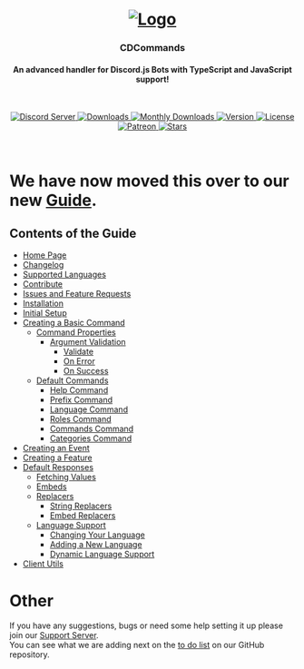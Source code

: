 <!-- Logo -->
<h1 align="center">
  <a href="https://discord.gg/jUNbV5u" target="_blank">
    <img src="./images/cdcommands.png" alt="Logo">
  </a>
</h1>

<!-- Title -->
<div align="center">
  <h3>CDCommands</h3>
  <h4>An advanced handler for Discord.js Bots with TypeScript and JavaScript support!</h4>
</div>

<br>

<!-- Badges -->
<p align="center">
  <a href="https://discord.gg/jUNbV5u" target="_blank">
    <img src="https://img.shields.io/discord/769710808435261490.svg?logo=discord" alt="Discord Server">
  </a>
  <a href="https://www.npmjs.com/package/cdcommands" target="_blank">
    <img src="https://img.shields.io/npm/dt/cdcommands.svg?logo=npm" alt="Downloads">
  </a>
  <a href="https://www.npmjs.com/package/cdcommands" target="_blank">
    <img src="https://img.shields.io/npm/dm/cdcommands.svg?logo=npm" alt="Monthly Downloads">
  </a>
  <a href="https://www.npmjs.com/package/cdcommands" target="_blank">
    <img src="https://img.shields.io/npm/v/cdcommands.svg?style=color=blue&logo=npm" alt="Version">
  </a>
  <a href="https://github.com/CreativeDevelopments/CDCommands/blob/main/LICENSE" target="_blank">
    <img src="https://img.shields.io/badge/license-Apache%202-blue.svg?logo=apache" alt="License">
  </a>
  <a href="https://patreon.com/_CreativeDevelopments" target="_blank">
    <img src="https://img.shields.io/badge/Patreon-__CreativeDevelopments-blue.svg?logo=patreon" alt="Patreon">
  </a>
  <a href="https://github.com/CreativeDevelopments/CDCommands" target="_blank">
    <img src="https://img.shields.io/github/stars/CreativeDevelopments/CDCommands?style=social&logo=github" alt="Stars">
  </a>
</p>

<br>

# We have now moved this over to our new [Guide](https://docs.creativedevelopments.org/cdcommands).

## Contents of the Guide

- [Home Page](https://docs.creativedevelopments.org/cdcommands/)
- [Changelog](https://docs.creativedevelopments.org/cdcommands/development/changelog)
- [Supported Languages](https://docs.creativedevelopments.org/cdcommands/development/supported-languages)
- [Contribute](https://docs.creativedevelopments.org/cdcommands/development/contribute)
- [Issues and Feature Requests](https://docs.creativedevelopments.org/cdcommands/development/issues-and-features-requests)
- [Installation](https://docs.creativedevelopments.org/cdcommands/getting-started/installation)
- [Initial Setup](https://docs.creativedevelopments.org/cdcommands/getting-started/initial-setup)
- [Creating a Basic Command](https://docs.creativedevelopments.org/cdcommands/creating-a-basic-command/command-properties)
  - [Command Properties](https://docs.creativedevelopments.org/cdcommands/creating-a-basic-command/command-properties)
    - [Argument Validation](https://docs.creativedevelopments.org/cdcommands/creating-a-basic-command/argument-validation)
      - [Validate](https://docs.creativedevelopments.org/cdcommands/creating-a-basic-command/argument-validation/the-validate-function)
      - [On Error](https://docs.creativedevelopments.org/cdcommands/creating-a-basic-command/argument-validation/the-on-error-function)
      - [On Success](https://docs.creativedevelopments.org/cdcommands/creating-a-basic-command/argument-validation/the-on-success-function)
  - [Default Commands](https://docs.creativedevelopments.org/cdcommands/creating-a-basic-command/default-commands)
    - [Help Command](https://docs.creativedevelopments.org/cdcommands/creating-a-basic-command/default-commands/help-command)
    - [Prefix Command](https://docs.creativedevelopments.org/cdcommands/creating-a-basic-command/default-commands/prefix-command)
    - [Language Command](https://docs.creativedevelopments.org/cdcommands/creating-a-basic-command/default-commands/language-command)
    - [Roles Command](https://docs.creativedevelopments.org/cdcommands/creating-a-basic-command/default-commands/roles-command)
    - [Commands Command](https://docs.creativedevelopments.org/cdcommands/creating-a-basic-command/default-commands/commands-command)
    - [Categories Command](https://docs.creativedevelopments.org/cdcommands/creating-a-basic-command/default-commands/categories-command)
- [Creating an Event](https://docs.creativedevelopments.org/cdcommands/creating-events-and-features/creating-an-event)
- [Creating a Feature](https://docs.creativedevelopments.org/cdcommands/creating-events-and-features/creating-a-feature)
- [Default Responses](https://docs.creativedevelopments.org/cdcommands/message.json/default-responses)
  - [Fetching Values](https://docs.creativedevelopments.org/cdcommands/message.json/default-responses/fetching-values)
  - [Embeds](https://docs.creativedevelopments.org/cdcommands/message.json/default-responses/embeds)
  - [Replacers](https://docs.creativedevelopments.org/cdcommands/message.json/default-responses/replacers)
    - [String Replacers](https://docs.creativedevelopments.org/cdcommands/message.json/default-responses/replacers/string-replacers)
    - [Embed Replacers](https://docs.creativedevelopments.org/cdcommands/message.json/default-responses/replacers/embed-replacers)
  - [Language Support](https://docs.creativedevelopments.org/cdcommands/message.json/default-responses/language-support)
    - [Changing Your Language](https://docs.creativedevelopments.org/cdcommands/message.json/default-responses/language-support/changing-your-language)
    - [Adding a New Language](https://docs.creativedevelopments.org/cdcommands/message.json/default-responses/language-support/adding-a-new-language)
    - [Dynamic Language Support](https://docs.creativedevelopments.org/cdcommands/message.json/default-responses/language-support/dynamic-language-support)
- [Client Utils](https://docs.creativedevelopments.org/cdcommands/utils/client-utils)

# Other

If you have any suggestions, bugs or need some help setting it up please join our [Support Server](https://discord.com/invite/jUNbV5u).  
You can see what we are adding next on the [to do list](https://github.com/CreativeDevelopments/CDCommands/blob/main/TODO.md) on our GitHub repository.

